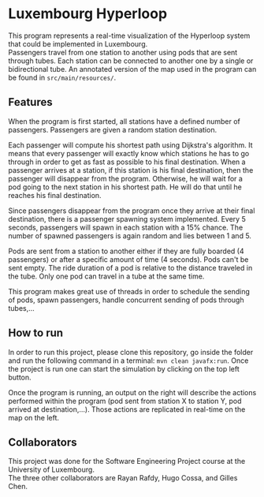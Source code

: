 # Luxembourg Hyperloop
This program represents a real-time visualization of the Hyperloop system that could be implemented in Luxembourg.  
Passengers travel from one station to another using pods that are sent through tubes.
Each station can be connected to another one by a single or bidirectional tube. An annotated version of the map used in the program can be found in `src/main/resources/`.

## Features
When the program is first started, all stations have a defined number of passengers. Passengers are given a random station destination.  

Each passenger will compute his shortest path using Dijkstra's algorithm. It means that every passenger will exactly know which stations he has to go through in order to get as fast as possible to his final destination. When a passenger arrives at a station, if this station is his final destination, then the passenger will disappear from the program. Otherwise, he will wait for a pod going to the next station in his shortest path. He will do that until he reaches his final destination.

Since passengers disappear from the program once they arrive at their final destination, there is a passenger spawning system implemented. Every 5 seconds, passengers will spawn in each station with a 15% chance. The number of spawned passengers is again random and lies between 1 and 5.   

Pods are sent from a station to another either if they are fully boarded (4 passengers) or after a specific amount of time (4 seconds). Pods can't be sent empty.
The ride duration of a pod is relative to the distance traveled in the tube. Only one pod can travel in a tube at the same time.  

This program makes great use of threads in order to schedule the sending of pods, spawn passengers, handle concurrent sending of pods through tubes,...  

## How to run
In order to run this project, please clone this repository, go inside the folder and run the following command in a terminal: `mvn clean javafx:run`. 
Once the project is run one can start the simulation by clicking on the top left button.  

Once the program is running, an output on the right will describe the actions performed within the program (pod sent from station X to station Y, pod arrived at destination,...).
Those actions are replicated in real-time on the map on the left.  

## Collaborators
This project was done for the Software Engineering Project course at the University of Luxembourg.  
The three other collaborators are Rayan Rafdy, Hugo Cossa, and Gilles Chen.  
